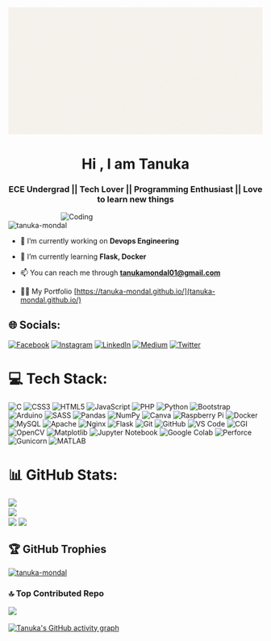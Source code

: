 ![](https://github.com/Tanuka-Mondal/Tanuka-Mondal/blob/main/Tanuka.gif)
<h1 align="center">Hi , I am Tanuka</h1>
<h3 align="center">ECE Undergrad || Tech Lover || Programming Enthusiast || Love to learn new things</h3>
<img align="right" alt="Coding" width="400" src="https://i.pinimg.com/originals/c8/e0/20/c8e020a99453aa59a9ceee168c8b79a1.gif">

<p align="left"> <img src="https://komarev.com/ghpvc/?username=tanuka-mondal&label=Profile%20views&color=0e75b6&style=flat" alt="tanuka-mondal" /> </p>

- 🔭 I’m currently working on **Devops Engineering**

- 🌱 I’m currently learning **Flask, Docker**

- 📫 You can reach me through **tanukamondal01@gmail.com**

- 👨‍💻 My Portfolio [https://tanuka-mondal.github.io/](tanuka-mondal.github.io/)


## 🌐 Socials:
[![Facebook](https://img.shields.io/badge/Facebook-%231877F2.svg?logo=Facebook&logoColor=white)](https://facebook.com/tanuka.mondal.37) [![Instagram](https://img.shields.io/badge/Instagram-%23E4405F.svg?logo=Instagram&logoColor=white)](https://instagram.com/nightbird_tinni) [![LinkedIn](https://img.shields.io/badge/LinkedIn-%230077B5.svg?logo=linkedin&logoColor=white)](https://linkedin.com/in/tanuka-mondal) [![Medium](https://img.shields.io/badge/Medium-12100E?logo=medium&logoColor=white)](https://medium.com/@tanukamondal01) [![Twitter](https://img.shields.io/badge/Twitter-%231DA1F2.svg?logo=Twitter&logoColor=white)](https://twitter.com/i_am_tanuka) 

# 💻 Tech Stack:
![C](https://img.shields.io/badge/c-%2300599C.svg?style=for-the-badge&logo=c&logoColor=white) ![CSS3](https://img.shields.io/badge/css3-%231572B6.svg?style=for-the-badge&logo=css3&logoColor=white) ![HTML5](https://img.shields.io/badge/html5-%23E34F26.svg?style=for-the-badge&logo=html5&logoColor=white) ![JavaScript](https://img.shields.io/badge/javascript-%23323330.svg?style=for-the-badge&logo=javascript&logoColor=%23F7DF1E) ![PHP](https://img.shields.io/badge/php-%23777BB4.svg?style=for-the-badge&logo=php&logoColor=white) ![Python](https://img.shields.io/badge/python-3670A0?style=for-the-badge&logo=python&logoColor=ffdd54) ![Bootstrap](https://img.shields.io/badge/bootstrap-%23563D7C.svg?style=for-the-badge&logo=bootstrap&logoColor=white) ![Arduino](https://img.shields.io/badge/-Arduino-00979D?style=for-the-badge&logo=Arduino&logoColor=white) ![SASS](https://img.shields.io/badge/SASS-hotpink.svg?style=for-the-badge&logo=SASS&logoColor=white) ![Pandas](https://img.shields.io/badge/pandas-%23150458.svg?style=for-the-badge&logo=pandas&logoColor=white) ![NumPy](https://img.shields.io/badge/numpy-%23013243.svg?style=for-the-badge&logo=numpy&logoColor=white) ![Canva](https://img.shields.io/badge/Canva-%2300C4CC.svg?style=for-the-badge&logo=Canva&logoColor=white) ![Raspberry Pi](https://img.shields.io/badge/-RaspberryPi-C51A4A?style=for-the-badge&logo=Raspberry-Pi) ![Docker](https://img.shields.io/badge/docker-%230db7ed.svg?style=for-the-badge&logo=docker&logoColor=white) ![MySQL](https://img.shields.io/badge/mysql-%2300f.svg?style=for-the-badge&logo=mysql&logoColor=white) ![Apache](https://img.shields.io/badge/apache-%23D42029.svg?style=for-the-badge&logo=apache&logoColor=white) ![Nginx](https://img.shields.io/badge/nginx-%23009639.svg?style=for-the-badge&logo=nginx&logoColor=white) ![Flask](https://img.shields.io/badge/flask-%23000.svg?style=for-the-badge&logo=flask&logoColor=white) ![Git](https://img.shields.io/badge/git-%23F05032.svg?style=for-the-badge&logo=git&logoColor=white) ![GitHub](https://img.shields.io/badge/GitHub-%23181717.svg?style=for-the-badge&logo=github&logoColor=white) ![VS Code](https://img.shields.io/badge/Visual_Studio_Code-%23007ACC.svg?style=for-the-badge&logo=visual-studio-code&logoColor=white) ![CGI](https://img.shields.io/badge/CGI-%23FF9900.svg?style=for-the-badge&labelColor=black) ![OpenCV](https://img.shields.io/badge/OpenCV-%23white.svg?style=for-the-badge&logo=opencv&logoColor=5C3EE8) ![Matplotlib](https://img.shields.io/badge/Matplotlib-%23FF9933.svg?style=for-the-badge&logo=matplotlib&logoColor=white) ![Jupyter Notebook](https://img.shields.io/badge/Jupyter_Notebook-%23F37626.svg?style=for-the-badge&logo=jupyter&logoColor=white) ![Google Colab](https://img.shields.io/badge/Google_Colab-%23F9AB00.svg?style=for-the-badge&logo=google-colab&logoColor=white) ![Perforce](https://img.shields.io/badge/Perforce-%230F4D92.svg?style=for-the-badge&logo=perforce&logoColor=white) ![Gunicorn](https://img.shields.io/badge/Gunicorn-%23000000.svg?style=for-the-badge&logo=gunicorn&logoColor=white) ![MATLAB](https://img.shields.io/badge/MATLAB-%23FFCA00.svg?style=for-the-badge&logo=mathworks&logoColor=white)

# 📊 GitHub Stats:
![](https://github-readme-stats.vercel.app/api?username=tanuka-mondal&theme=dark&hide_border=false&include_all_commits=true&count_private=true)<br/>
![](https://github-readme-streak-stats.herokuapp.com/?user=tanuka-mondal&theme=dark&hide_border=false)<br/>
![](https://github-readme-stats.vercel.app/api/top-langs/?username=tanuka-mondal&theme=dark&hide_border=false&include_all_commits=true&count_private=true&layout=compact&langs_count=10)
![](http://github-profile-summary-cards.vercel.app/api/cards/profile-details?username=tanuka-mondal&theme=ocean_dark)

## 🏆 GitHub Trophies
<p align="left"> <a href="https://github.com/ryo-ma/github-profile-trophy"><img src="https://github-profile-trophy.vercel.app/?username=tanuka-mondal&theme=radical&column=7&margin-w=10" alt="tanuka-mondal" /></a> </p>

### 🔝 Top Contributed Repo
![](https://github-contributor-stats.vercel.app/api?username=tanuka-mondal&limit=5&theme=dark&combine_all_yearly_contributions=true)


<!-- Proudly created with GPRM ( https://gprm.itsvg.in ) -->
[![Tanuka's GitHub activity graph](https://activity-graph.herokuapp.com/graph?username=tanuka-mondal&&theme=xcode)](https://github.com/tanuka-mondal)

